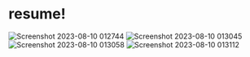 # resume!
![Screenshot 2023-08-10 012744](https://github.com/mithilreddy369/resume/assets/89974832/6804f09a-35be-4bd3-9da0-71ec2e98f7d4)
![Screenshot 2023-08-10 013045](https://github.com/mithilreddy369/resume/assets/89974832/3dcd620e-dab9-4413-8e55-d8334caf218b)
![Screenshot 2023-08-10 013058](https://github.com/mithilreddy369/resume/assets/89974832/0b22942a-cf49-4612-b60c-2f79998b57f1)
![Screenshot 2023-08-10 013112](https://github.com/mithilreddy369/resume/assets/89974832/4d766ca7-6416-47e9-8fd2-79a535c54665)
